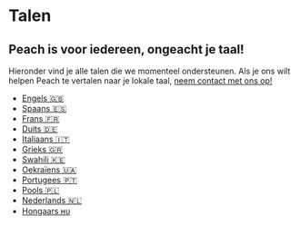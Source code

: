 # Talen

## Peach is voor iedereen, ongeacht je taal!

Hieronder vind je alle talen die we momenteel ondersteunen.
Als je ons wilt helpen Peach te vertalen naar je lokale taal, [neem contact met ons op!](mailto:hello@peachbitcoin.com)

- [Engels 🇬🇧](/)
- [Spaans 🇪🇸](/es)
- [Frans 🇫🇷](/fr)
- [Duits 🇩🇪](/de)
- [Italiaans 🇮🇹](/it)
- [Grieks 🇬🇷](/el)
- [Swahili 🇰🇪](/sw)
- [Oekraïens 🇺🇦](/uk)
- [Portugees 🇵🇹](/pt)
- [Pools 🇵🇱](/pl)
- [Nederlands 🇳🇱](/nl)
- [Hongaars ʜᴜ](/hu)

